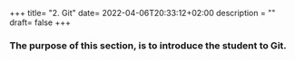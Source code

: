 +++
title= "2. Git"
date= 2022-04-06T20:33:12+02:00
description = ""
draft= false
+++
### The purpose of this section, is to introduce the student to Git.